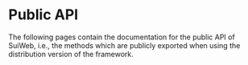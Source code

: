 # Public API

The following pages contain the documentation for the public API of SuiWeb, i.e., the methods which are publicly exported when using the distribution version of the framework.
